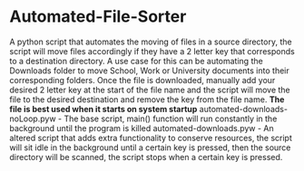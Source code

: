 # Automated-File-Sorter

A python script that automates the moving of files in a source directory, the script will move files accordingly if they have a 2 letter key that corresponds to a destination directory.
A use case for this can be automating the Downloads folder to move School, Work or University documents into their corresponding folders. Once the file is downloaded, manually add your desired 2 letter key at the start of the file name and the script will move the file to the desired destination and remove the key from the file name.
**The file is best used when it starts on system startup**
automated-downloads-noLoop.pyw - The base script, main() function will run constantly in the background until the program is killed 
automated-downloads.pyw - An altered script that adds extra functionality to conserve resources, the script will sit idle in the background until a certain key is pressed, then the source directory will be scanned, the script stops when a certain key is pressed.
